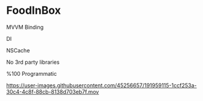 # FoodInBox

MVVM Binding

DI

NSCache

No 3rd party libraries

%100 Programmatic


https://user-images.githubusercontent.com/45256657/191959115-1ccf253a-30c4-4c8f-88cb-8138d703eb7f.mov
